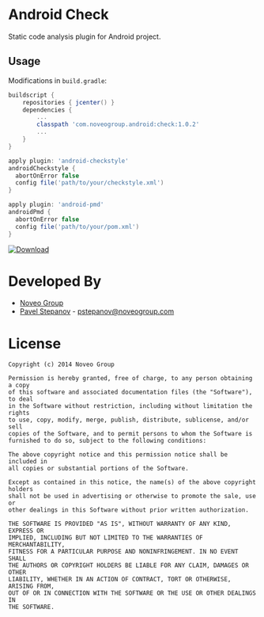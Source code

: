 Android Check
=============

Static code analysis plugin for Android project.

Usage
-----

Modifications in `build.gradle`:

```groovy
buildscript {
    repositories { jcenter() }
    dependencies {
        ...
        classpath 'com.noveogroup.android:check:1.0.2'
        ...
    }
}

apply plugin: 'android-checkstyle'
androidCheckstyle {
  abortOnError false
  config file('path/to/your/checkstyle.xml')
}

apply plugin: 'android-pmd'
androidPmd {
  abortOnError false
  config file('path/to/your/pom.xml')
}
```

[![Download](https://api.bintray.com/packages/noveo-nsk/android-check/check/images/download.svg) ](https://bintray.com/noveo-nsk/android-check/check/_latestVersion)

Developed By
============

* [Noveo Group][1]
* [Pavel Stepanov](https://github.com/stefan-nsk) - <pstepanov@noveogroup.com>

License
=======

    Copyright (c) 2014 Noveo Group

    Permission is hereby granted, free of charge, to any person obtaining a copy
    of this software and associated documentation files (the "Software"), to deal
    in the Software without restriction, including without limitation the rights
    to use, copy, modify, merge, publish, distribute, sublicense, and/or sell
    copies of the Software, and to permit persons to whom the Software is
    furnished to do so, subject to the following conditions:

    The above copyright notice and this permission notice shall be included in
    all copies or substantial portions of the Software.

    Except as contained in this notice, the name(s) of the above copyright holders
    shall not be used in advertising or otherwise to promote the sale, use or
    other dealings in this Software without prior written authorization.

    THE SOFTWARE IS PROVIDED "AS IS", WITHOUT WARRANTY OF ANY KIND, EXPRESS OR
    IMPLIED, INCLUDING BUT NOT LIMITED TO THE WARRANTIES OF MERCHANTABILITY,
    FITNESS FOR A PARTICULAR PURPOSE AND NONINFRINGEMENT. IN NO EVENT SHALL
    THE AUTHORS OR COPYRIGHT HOLDERS BE LIABLE FOR ANY CLAIM, DAMAGES OR OTHER
    LIABILITY, WHETHER IN AN ACTION OF CONTRACT, TORT OR OTHERWISE, ARISING FROM,
    OUT OF OR IN CONNECTION WITH THE SOFTWARE OR THE USE OR OTHER DEALINGS IN
    THE SOFTWARE.

[1]: http://noveogroup.com/
